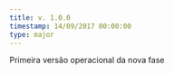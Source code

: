 ```yaml
---
title: v. 1.0.0
timestamp: 14/09/2017 00:00:00
type: major
---
```


Primeira versão operacional da nova fase